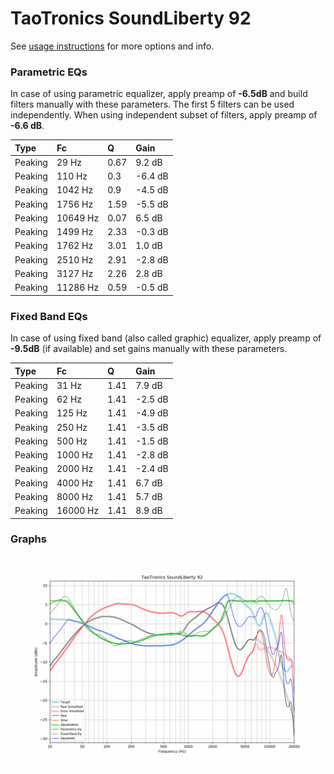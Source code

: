 # TaoTronics SoundLiberty 92
See [usage instructions](https://github.com/jaakkopasanen/AutoEq#usage) for more options and info.

### Parametric EQs
In case of using parametric equalizer, apply preamp of **-6.5dB** and build filters manually
with these parameters. The first 5 filters can be used independently.
When using independent subset of filters, apply preamp of **-6.6 dB**.

| Type    | Fc       |    Q | Gain    |
|:--------|:---------|:-----|:--------|
| Peaking | 29 Hz    | 0.67 | 9.2 dB  |
| Peaking | 110 Hz   | 0.3  | -6.4 dB |
| Peaking | 1042 Hz  | 0.9  | -4.5 dB |
| Peaking | 1756 Hz  | 1.59 | -5.5 dB |
| Peaking | 10649 Hz | 0.07 | 6.5 dB  |
| Peaking | 1499 Hz  | 2.33 | -0.3 dB |
| Peaking | 1762 Hz  | 3.01 | 1.0 dB  |
| Peaking | 2510 Hz  | 2.91 | -2.8 dB |
| Peaking | 3127 Hz  | 2.26 | 2.8 dB  |
| Peaking | 11286 Hz | 0.59 | -0.5 dB |

### Fixed Band EQs
In case of using fixed band (also called graphic) equalizer, apply preamp of **-9.5dB**
(if available) and set gains manually with these parameters.

| Type    | Fc       |    Q | Gain    |
|:--------|:---------|:-----|:--------|
| Peaking | 31 Hz    | 1.41 | 7.9 dB  |
| Peaking | 62 Hz    | 1.41 | -2.5 dB |
| Peaking | 125 Hz   | 1.41 | -4.9 dB |
| Peaking | 250 Hz   | 1.41 | -3.5 dB |
| Peaking | 500 Hz   | 1.41 | -1.5 dB |
| Peaking | 1000 Hz  | 1.41 | -2.8 dB |
| Peaking | 2000 Hz  | 1.41 | -2.4 dB |
| Peaking | 4000 Hz  | 1.41 | 6.7 dB  |
| Peaking | 8000 Hz  | 1.41 | 5.7 dB  |
| Peaking | 16000 Hz | 1.41 | 8.9 dB  |

### Graphs
![](./TaoTronics%20SoundLiberty%2092.png)